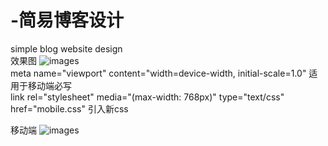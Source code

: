 # -简易博客设计
simple blog website design<br>
效果图
![images](https://github.com/bzy008/-simple-blog-design/blob/master/images/design%20sketch.png)
<br>
meta name="viewport" content="width=device-width, initial-scale=1.0" 适用于移动端必写 <br>
link rel="stylesheet" media="(max-width: 768px)" type="text/css" href="mobile.css" 引入新css
<br>

移动端
![images](https://github.com/bzy008/-simple-blog-design/blob/master/images/mobile%20picture.png)

